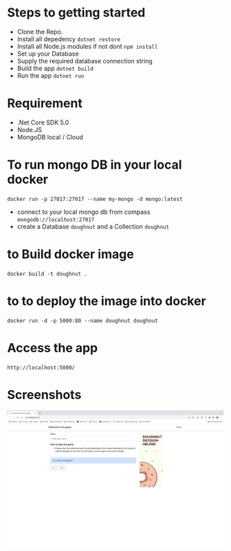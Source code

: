 
# Steps to getting started

- Clone the Repo.
- Install all depedency `dotnet restore`
- Install all Node.js modules if not dont `npm install`
- Set up your Database
- Supply the required database connection string
- Build the app `dotnet build`
- Run the app `dotnet run`

# Requirement

- .Net Core SDK 5.0
- Node.JS
- MongoDB local / Cloud

# To run mongo DB in your local docker

`docker run -p 27017:27017 --name my-mongo -d mongo:latest`

- connect to your local mongo db from compass `mongodb://localhost:27017`
- create a Database `doughnut` and a Collection `doughnut`

# to Build docker image

`docker build -t doughnut .`

# to to deploy the image into docker

`docker run -d -p 5000:80 --name doughnut doughnut`

# Access the app

`http://localhost:5000/`

# Screenshots

![Home Page](https://github.com/pabitrosingh/doughnut/blob/master/Documents/HomeScreen.png)
